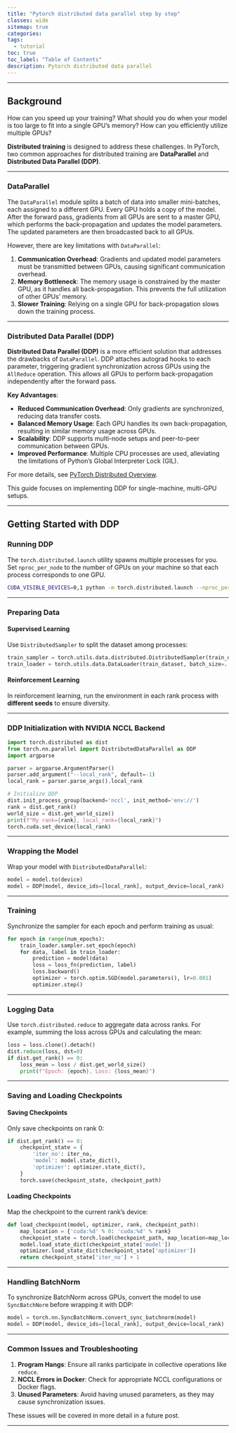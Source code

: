 ```yaml
---
title: "Pytorch distributed data parallel step by step"
classes: wide
sitemap: true
categories:
tags:
  - tutorial
toc: true
toc_label: "Table of Contents"
description: Pytorch distributed data parallel
---
```


---

## Background

How can you speed up your training? What should you do when your model is too large to fit into a single GPU’s memory? How can you efficiently utilize multiple GPUs? 

**Distributed training** is designed to address these challenges. In PyTorch, two common approaches for distributed training are **DataParallel** and **Distributed Data Parallel (DDP)**.

---

### DataParallel

The `DataParallel` module splits a batch of data into smaller mini-batches, each assigned to a different GPU. Every GPU holds a copy of the model. After the forward pass, gradients from all GPUs are sent to a master GPU, which performs the back-propagation and updates the model parameters. The updated parameters are then broadcasted back to all GPUs.

However, there are key limitations with `DataParallel`:

1. **Communication Overhead**: Gradients and updated model parameters must be transmitted between GPUs, causing significant communication overhead.
2. **Memory Bottleneck**: The memory usage is constrained by the master GPU, as it handles all back-propagation. This prevents the full utilization of other GPUs’ memory.
3. **Slower Training**: Relying on a single GPU for back-propagation slows down the training process.

---

### Distributed Data Parallel (DDP)

**Distributed Data Parallel (DDP)** is a more efficient solution that addresses the drawbacks of `DataParallel`. DDP attaches autograd hooks to each parameter, triggering gradient synchronization across GPUs using the `AllReduce` operation. This allows all GPUs to perform back-propagation independently after the forward pass.

**Key Advantages**:
- **Reduced Communication Overhead**: Only gradients are synchronized, reducing data transfer costs.
- **Balanced Memory Usage**: Each GPU handles its own back-propagation, resulting in similar memory usage across GPUs.
- **Scalability**: DDP supports multi-node setups and peer-to-peer communication between GPUs.
- **Improved Performance**: Multiple CPU processes are used, alleviating the limitations of Python’s Global Interpreter Lock (GIL).

For more details, see [PyTorch Distributed Overview](https://pytorch.org/tutorials/beginner/dist_overview.html).

This guide focuses on implementing DDP for single-machine, multi-GPU setups.

---

## Getting Started with DDP

### Running DDP

The `torch.distributed.launch` utility spawns multiple processes for you. Set `nproc_per_node` to the number of GPUs on your machine so that each process corresponds to one GPU.

```bash
CUDA_VISIBLE_DEVICES=0,1 python -m torch.distributed.launch --nproc_per_node=2 main.py $args
```

---

### Preparing Data

#### Supervised Learning

Use `DistributedSampler` to split the dataset among processes:

```python
train_sampler = torch.utils.data.distributed.DistributedSampler(train_dataset)
train_loader = torch.utils.data.DataLoader(train_dataset, batch_size=..., sampler=train_sampler)
```

#### Reinforcement Learning

In reinforcement learning, run the environment in each rank process with **different seeds** to ensure diversity.

---

### DDP Initialization with NVIDIA NCCL Backend

```python
import torch.distributed as dist
from torch.nn.parallel import DistributedDataParallel as DDP
import argparse

parser = argparse.ArgumentParser()
parser.add_argument("--local_rank", default=-1)
local_rank = parser.parse_args().local_rank

# Initialize DDP
dist.init_process_group(backend='nccl', init_method='env://')
rank = dist.get_rank()
world_size = dist.get_world_size()
print(f"My rank={rank}, local_rank={local_rank}")
torch.cuda.set_device(local_rank)
```

---

### Wrapping the Model

Wrap your model with `DistributedDataParallel`:

```python
model = model.to(device)
model = DDP(model, device_ids=[local_rank], output_device=local_rank)
```

---

### Training

Synchronize the sampler for each epoch and perform training as usual:

```python
for epoch in range(num_epochs):
    train_loader.sampler.set_epoch(epoch)
    for data, label in train_loader:
        prediction = model(data)
        loss = loss_fn(prediction, label)
        loss.backward()
        optimizer = torch.optim.SGD(model.parameters(), lr=0.001)
        optimizer.step()
```

---

### Logging Data

Use `torch.distributed.reduce` to aggregate data across ranks. For example, summing the loss across GPUs and calculating the mean:

```python
loss = loss.clone().detach()
dist.reduce(loss, dst=0)
if dist.get_rank() == 0:
    loss_mean = loss / dist.get_world_size()
    print(f"Epoch: {epoch}, Loss: {loss_mean}")
```

---

### Saving and Loading Checkpoints

#### Saving Checkpoints

Only save checkpoints on rank 0:

```python
if dist.get_rank() == 0:
    checkpoint_state = {
        'iter_no': iter_no,
        'model': model.state_dict(),
        'optimizer': optimizer.state_dict(),
    }
    torch.save(checkpoint_state, checkpoint_path)
```

#### Loading Checkpoints

Map the checkpoint to the current rank’s device:

```python
def load_checkpoint(model, optimizer, rank, checkpoint_path):
    map_location = {'cuda:%d' % 0: 'cuda:%d' % rank}
    checkpoint_state = torch.load(checkpoint_path, map_location=map_location)
    model.load_state_dict(checkpoint_state['model'])
    optimizer.load_state_dict(checkpoint_state['optimizer'])
    return checkpoint_state['iter_no'] + 1
```

---

### Handling BatchNorm

To synchronize BatchNorm across GPUs, convert the model to use `SyncBatchNorm` before wrapping it with DDP:

```python
model = torch.nn.SyncBatchNorm.convert_sync_batchnorm(model)
model = DDP(model, device_ids=[local_rank], output_device=local_rank)
```

---

### Common Issues and Troubleshooting

1. **Program Hangs**: Ensure all ranks participate in collective operations like `reduce`.
2. **NCCL Errors in Docker**: Check for appropriate NCCL configurations or Docker flags.
3. **Unused Parameters**: Avoid having unused parameters, as they may cause synchronization issues.

These issues will be covered in more detail in a future post.

---

